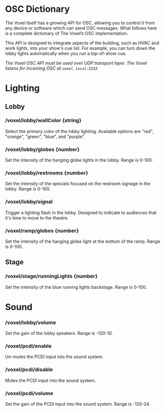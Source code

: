 # OSC Dictionary

The Voxel itself has a growing API for OSC, allowing you to control it from any device or software which can send OSC messages. What follows here is a complete dictionary of The Voxel’s OSC implementation.

This API is designed to integrate aspects of the building, such as HVAC and work lights, into your show's cue list. For example, you can turn down the lobby lights automatically when you run a top-of-show cue.

*The Voxel OSC API must be used over UDP transport layer. The Voxel listens for incoming OSC at `voxel.local:5333`*

# Lighting

## Lobby

### /voxel/lobby/wallColor {string}
Select the primary color of the lobby lighting. Available options are "red", "orange", "green", "blue", and "purple".

### /voxel/lobby/globes {number}
Set the intensity of the hanging globe lights in the lobby. Range is 0-100.

### /voxel/lobby/restrooms {number}
Set the intensity of the specials focused on the restroom signage in the lobby. Range is 0-100.

### /voxel/lobby/signal
Trigger a lighting flash in the lobby. Designed to indicate to audiences that it's time to move to the theatre.

### /voxel/ramp/globes {number}
Set the intensity of the hanging globe light at the bottom of the ramp. Range is 0-100.

## Stage

### /voxel/stage/runningLights {number}
Set the intensity of the blue running lights backstage. Range is 0-100.

# Sound

### /voxel/lobby/volume
Set the gain of the lobby speakers. Range is -120-10. 

### /voxel/pcdi/enable
Un-mutes the PCDI input into the sound system.

### /voxel/pcdi/disable
Mutes the PCDI input into the sound system.

### /voxel/pcdi/volume
Set the gain of the PCDI input into the sound system. Range is -120-24. 

